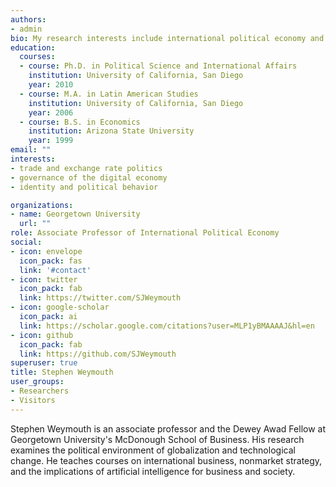```yaml
---
authors:
- admin
bio: My research interests include international political economy and the domestic politics of technological change.
education:
  courses:
  - course: Ph.D. in Political Science and International Affairs
    institution: University of California, San Diego
    year: 2010
  - course: M.A. in Latin American Studies
    institution: University of California, San Diego
    year: 2006
  - course: B.S. in Economics
    institution: Arizona State University
    year: 1999
email: ""
interests:
- trade and exchange rate politics
- governance of the digital economy
- identity and political behavior

organizations:
- name: Georgetown University
  url: ""
role: Associate Professor of International Political Economy
social:
- icon: envelope
  icon_pack: fas
  link: '#contact'
- icon: twitter
  icon_pack: fab
  link: https://twitter.com/SJWeymouth
- icon: google-scholar
  icon_pack: ai
  link: https://scholar.google.com/citations?user=MLP1yBMAAAAJ&hl=en
- icon: github
  icon_pack: fab
  link: https://github.com/SJWeymouth
superuser: true
title: Stephen Weymouth
user_groups:
- Researchers
- Visitors
---
```


Stephen Weymouth is an associate professor and the Dewey Awad Fellow at Georgetown University's McDonough School of Business. His research examines the political environment of globalization and technological change. He teaches courses on international business, nonmarket strategy, and the implications of artificial intelligence for business and society.   
